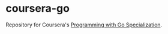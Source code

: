 # coursera-go

Repository for Coursera's [Programming with Go Specialization](https://www.coursera.org/specializations/google-golang).
